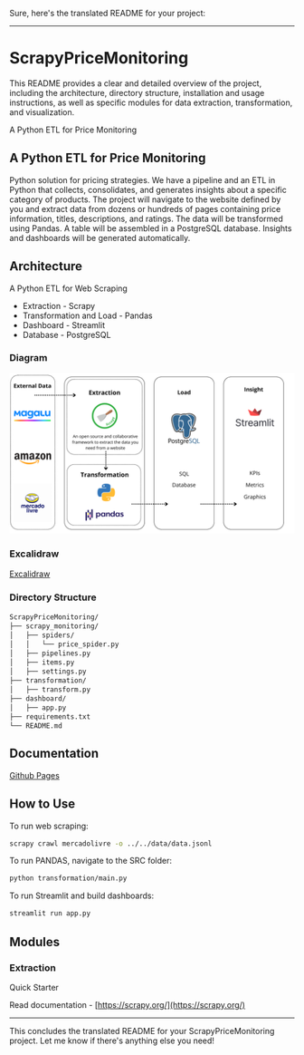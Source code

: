 Sure, here's the translated README for your project:

---

# ScrapyPriceMonitoring

This README provides a clear and detailed overview of the project, including the architecture, directory structure, installation and usage instructions, as well as specific modules for data extraction, transformation, and visualization.

A Python ETL for Price Monitoring

## A Python ETL for Price Monitoring

Python solution for pricing strategies. We have a pipeline and an ETL in Python that collects, consolidates, and generates insights about a specific category of products. The project will navigate to the website defined by you and extract data from dozens or hundreds of pages containing price information, titles, descriptions, and ratings. The data will be transformed using Pandas. A table will be assembled in a PostgreSQL database. Insights and dashboards will be generated automatically.

## Architecture

A Python ETL for Web Scraping

- Extraction - Scrapy
- Transformation and Load - Pandas
- Dashboard - Streamlit
- Database - PostgreSQL

### Diagram

![architecture](/pics/architecture.png)

### Excalidraw

[Excalidraw](https://link.excalidraw.com/l/8pvW6zbNUnD/4qYJqXpeRfP)

### Directory Structure

```plaintext
ScrapyPriceMonitoring/
├── scrapy_monitoring/
│   ├── spiders/
│   │   └── price_spider.py
│   ├── pipelines.py
│   ├── items.py
│   ├── settings.py
├── transformation/
│   ├── transform.py
├── dashboard/
│   ├── app.py
├── requirements.txt
└── README.md
```

## Documentation

[Github Pages](https://lvgalvao.github.io/ScrapyPriceMonitoring/)

## How to Use

To run web scraping:
```bash
scrapy crawl mercadolivre -o ../../data/data.jsonl
```

To run PANDAS, navigate to the SRC folder:
```bash
python transformation/main.py
```

To run Streamlit and build dashboards:
```bash
streamlit run app.py
```

## Modules

### Extraction

Quick Starter

Read documentation - [https://scrapy.org/](https://scrapy.org/)

---

This concludes the translated README for your ScrapyPriceMonitoring project. Let me know if there's anything else you need!